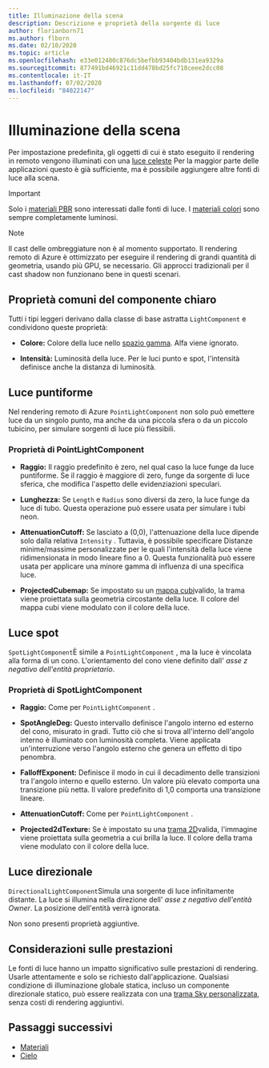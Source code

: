 ```yaml
---
title: Illuminazione della scena
description: Descrizione e proprietà della sorgente di luce
author: florianborn71
ms.author: flborn
ms.date: 02/10/2020
ms.topic: article
ms.openlocfilehash: e33e012480c876dc5befbb93404bdb131ea9329a
ms.sourcegitcommit: 877491bd46921c11dd478bd25fc718ceee2dcc08
ms.contentlocale: it-IT
ms.lasthandoff: 07/02/2020
ms.locfileid: "84022147"
---
```

# <a name="scene-lighting"></a>Illuminazione della scena

Per impostazione predefinita, gli oggetti di cui è stato eseguito il rendering in remoto vengono illuminati con una [luce celeste](sky.md) Per la maggior parte delle applicazioni questo è già sufficiente, ma è possibile aggiungere altre fonti di luce alla scena.

> [!IMPORTANT]
> Solo i [materiali PBR](pbr-materials.md) sono interessati dalle fonti di luce. I [materiali colori](color-materials.md) sono sempre completamente luminosi.

> [!NOTE]
> Il cast delle ombreggiature non è al momento supportato. Il rendering remoto di Azure è ottimizzato per eseguire il rendering di grandi quantità di geometria, usando più GPU, se necessario. Gli approcci tradizionali per il cast shadow non funzionano bene in questi scenari.

## <a name="common-light-component-properties"></a>Proprietà comuni del componente chiaro

Tutti i tipi leggeri derivano dalla classe di base astratta `LightComponent` e condividono queste proprietà:

* **Colore:** Colore della luce nello [spazio gamma](https://en.wikipedia.org/wiki/SRGB). Alfa viene ignorato.

* **Intensità:** Luminosità della luce. Per le luci punto e spot, l'intensità definisce anche la distanza di luminosità.

## <a name="point-light"></a>Luce puntiforme

Nel rendering remoto di Azure `PointLightComponent` non solo può emettere luce da un singolo punto, ma anche da una piccola sfera o da un piccolo tubicino, per simulare sorgenti di luce più flessibili.

### <a name="pointlightcomponent-properties"></a>Proprietà di PointLightComponent

* **Raggio:** Il raggio predefinito è zero, nel qual caso la luce funge da luce puntiforme. Se il raggio è maggiore di zero, funge da sorgente di luce sferica, che modifica l'aspetto delle evidenziazioni speculari.

* **Lunghezza:** Se `Length` e `Radius` sono diversi da zero, la luce funge da luce di tubo. Questa operazione può essere usata per simulare i tubi neon.

* **AttenuationCutoff:** Se lasciato a (0,0), l'attenuazione della luce dipende solo dalla relativa `Intensity` . Tuttavia, è possibile specificare Distanze minime/massime personalizzate per le quali l'intensità della luce viene ridimensionata in modo lineare fino a 0. Questa funzionalità può essere usata per applicare una minore gamma di influenza di una specifica luce.

* **ProjectedCubemap:** Se impostato su un [mappa cubi](../../concepts/textures.md)valido, la trama viene proiettata sulla geometria circostante della luce. Il colore del mappa cubi viene modulato con il colore della luce.

## <a name="spot-light"></a>Luce spot

`SpotLightComponent`È simile a `PointLightComponent` , ma la luce è vincolata alla forma di un cono. L'orientamento del cono viene definito dall' *asse z negativo dell'entità proprietario*.

### <a name="spotlightcomponent-properties"></a>Proprietà di SpotLightComponent

* **Raggio:** Come per `PointLightComponent` .

* **SpotAngleDeg:** Questo intervallo definisce l'angolo interno ed esterno del cono, misurato in gradi. Tutto ciò che si trova all'interno dell'angolo interno è illuminato con luminosità completa. Viene applicata un'interruzione verso l'angolo esterno che genera un effetto di tipo penombra.

* **FalloffExponent:** Definisce il modo in cui il decadimento delle transizioni tra l'angolo interno e quello esterno. Un valore più elevato comporta una transizione più netta. Il valore predefinito di 1,0 comporta una transizione lineare.

* **AttenuationCutoff:** Come per `PointLightComponent` .

* **Projected2dTexture:** Se è impostato su una [trama 2D](../../concepts/textures.md)valida, l'immagine viene proiettata sulla geometria a cui brilla la luce. Il colore della trama viene modulato con il colore della luce.

## <a name="directional-light"></a>Luce direzionale

`DirectionalLightComponent`Simula una sorgente di luce infinitamente distante. La luce si illumina nella direzione dell' *asse z negativo dell'entità Owner*. La posizione dell'entità verrà ignorata.

Non sono presenti proprietà aggiuntive.

## <a name="performance-considerations"></a>Considerazioni sulle prestazioni

Le fonti di luce hanno un impatto significativo sulle prestazioni di rendering. Usarle attentamente e solo se richiesto dall'applicazione. Qualsiasi condizione di illuminazione globale statica, incluso un componente direzionale statico, può essere realizzata con una [trama Sky personalizzata](sky.md), senza costi di rendering aggiuntivi.

## <a name="next-steps"></a>Passaggi successivi

* [Materiali](../../concepts/materials.md)
* [Cielo](sky.md)
